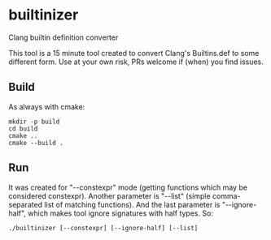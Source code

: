 # builtinizer
Clang builtin definition converter

This tool is a 15 minute tool created to convert Clang's Builtins.def to some
different form. Use at your own risk, PRs welcome if (when) you find issues.


## Build

As always with cmake:

	mkdir -p build
	cd build
	cmake ..
	cmake --build .

## Run

It was created for "--constexpr" mode (getting functions which may be considered
constexpr). Another parameter is "--list" (simple comma-separated list of
matching functions). And the last parameter is "--ignore-half", which makes tool
ignore signatures with half types. So:

	./builtinizer [--constexpr] [--ignore-half] [--list]
